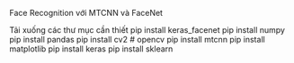 Face Recognition với MTCNN và FaceNet


Tải xuống các thư mục cần thiết
pip install keras_facenet
pip install numpy
pip install pandas
pip install cv2 # opencv
pip install mtcnn
pip install matplotlib
pip install keras
pip install sklearn

